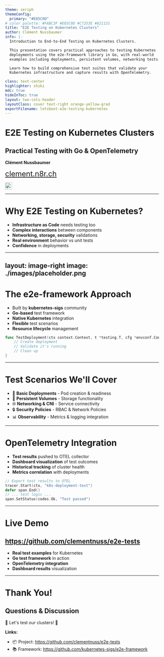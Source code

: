 ```yaml
---
theme: seriph
themeConfig:
  primary: "#E85C0D"
# color palette: #FABC3F #E85C0D #C7253E #821131
title: "E2E Testing on Kubernetes Clusters"
author: Clément Nussbaumer
info: |-
  Introduction to End-to-End Testing on Kubernetes Clusters.

  This presentation covers practical approaches to testing Kubernetes
  deployments using the e2e-framework library in Go, with real-world
  examples including deployments, persistent volumes, networking tests.

  Learn how to build comprehensive test suites that validate your
  Kubernetes infrastructure and capture results with OpenTelemetry.

class: text-center
highlighter: shiki
mdc: true
hideInToc: true
layout: two-cols-header
layoutClass: cover text-right orange-yellow-grad
exportFilename: letsboot-e2e-testing-kubernetes
---
```


# E2E Testing on Kubernetes Clusters
## Practical Testing with Go & OpenTelemetry

**Clément Nussbaumer**

<a href="https://clement.n8r.ch/en/articles/" style="font-size: 1.5rem;" target="_blank" alt="Blog" class="absolute right-8rem top-25rem m-6 text-xl">clement.n8r.ch</a>

<img src="./images/Jura.png" width="23rem" class="absolute right-6rem top-25rem m-6 text-xl" alt="Jura flag">

<a href="https://www.linkedin.com/in/clement-j-m-nussbaumer/" target="_blank" alt="Blog"
  class="absolute right-4rem top-25rem m-6  text-xl icon-btn opacity-100 !border-none "><carbon-logo-linkedin />
</a>

<a href="https://github.com/clementnuss" target="_blank" alt="GitHub"
  class="absolute right-2rem top-25rem m-6 text-xl icon-btn opacity-100 !border-none"><carbon-logo-github />
</a>

<!--
Welcome to this introduction on E2E testing for Kubernetes clusters
-->

---

# Why E2E Testing on Kubernetes?

- **Infrastructure as Code** needs testing too
- **Complex interactions** between components
- **Networking, storage, security** validations
- **Real environment** behavior vs unit tests
- **Confidence** in deployments

<!--
E2E testing ensures your Kubernetes infrastructure works as expected in real scenarios
-->

---
layout: image-right
image: ./images/placeholder.png
---

# The e2e-framework Approach

- Built by **kubernetes-sigs** community
- **Go-based** test framework
- **Native Kubernetes** integration
- **Flexible** test scenarios
- **Resource lifecycle** management

```go
func TestDeployment(ctx context.Context, t *testing.T, cfg *envconf.Config) {
    // Create deployment
    // Validate it's running
    // Clean up
}
```

<!--
The e2e-framework makes it easy to write comprehensive Kubernetes tests
-->

---

# Test Scenarios We'll Cover

- 🚀 **Basic Deployments** - Pod creation & readiness
- 💾 **Persistent Volumes** - Storage functionality
- 🌐 **Networking & CNI** - Service connectivity
- 🔒 **Security Policies** - RBAC & Network Policies
- 📊 **Observability** - Metrics & logging integration

<!--
These are common scenarios you'll want to test in any Kubernetes environment
-->

---

# OpenTelemetry Integration

- **Test results** pushed to OTEL collector
- **Dashboard visualization** of test outcomes
- **Historical tracking** of cluster health
- **Metrics correlation** with deployments

```go
// Export test results to OTEL
tracer.Start(ctx, "k8s-deployment-test")
defer span.End()
// ... test logic ...
span.SetStatus(codes.Ok, "Test passed")
```

<!--
Observability of your tests is as important as the tests themselves
-->

---

# Live Demo

## https://github.com/clementnuss/e2e-tests

- **Real test examples** for Kubernetes
- **Go test framework** in action
- **OpenTelemetry integration**
- **Dashboard results** visualization

<!--
Time to see the actual implementation and test results
-->

---

# Thank You!

## Questions & Discussion

<div class="flex justify-center items-center h-32">
  <div class="text-4xl">
    🚀 Let's test our clusters! 🚀
  </div>
</div>

**Links:**
- 📦 Project: https://github.com/clementnuss/e2e-tests
- 📚 Framework: https://github.com/kubernetes-sigs/e2e-framework

<!--
Thank you for joining this introduction to Kubernetes E2E testing
-->
